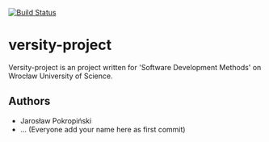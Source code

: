 [![Build Status](https://travis-ci.org/JaroslawPokropinski/versity-project.svg?branch=master)](https://travis-ci.org/JaroslawPokropinski/versity-project)
# versity-project

Versity-project is an project written for 'Software Development Methods' on Wrocław University of Science.

## Authors
+ Jarosław Pokropiński
+ ... (Everyone add your name here as first commit)
